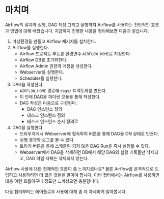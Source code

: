 # 마치며

Airflow의 설치와 실행, DAG 작성 그리고 실행까지 Airflow를 사용하는 전반적인 흐름과 방법에 대해 배웠습니다.
지금까지 진행한 내용을 정리해보면 다음과 같습니다.

1. 가상환경을 만들고 Airflow 패키지를 설치한다.
2. Airflow를 실행한다.
    - Airflow 프로젝트 루트를 환경변수 `AIRFLOW_HOME`로 지정한다.
    - Airflow DB를 초기화한다.
    - Airflow Admin 권한의 계정을 생성한다.
    - Webserver를 실행한다.
    - Scheduler를 실행한다.
3. DAG을 작성한다.
    - `AIRFLOW_HOME` 경로에 `dags/` 디렉토리를 만든다.
    - 이 안에 DAG을 파이썬 모듈을 통해 작성한다.
    - DAG 작성은 다음으로 구성된다.
        - DAG 인스턴스 정의
        - 테스크 인스턴스 정의
        - 테스크 인스턴스 순서 정의로
4. DAG을 실행한다.
    - 브라우저에서 Webserver에 접속하여 버튼을 통해 DAG을 ON 상태로 만든다.
    - 실행 결과와 로그를 볼 수 있다.
    - 트리거 버튼을 통해 스케줄링 되지 않은 DAG Run을 즉시 실행할 수 있다.
    - Webserver에서 DAG을 삭제하면 DB에서 해당 DAG의 실행 기록들만 삭제되고, DAG 파일 자체는 삭제되지 않는다.

Airflow 사용에 대한 전체적인 흐름이 좀 느껴지셨나요?  물론 Airflow를 본격적으로 도입하고 사용하려면 더 많은 것들을 알아야 합니다. 이번 챕터에서는 Airflow를 사용하면 대충 이런 흐름이구나 정도만 느끼셨으면 충분합니다.

다음 챕터부터는 에어플로우 사용에 대해 좀 더 자세하게 알아봅시다.
